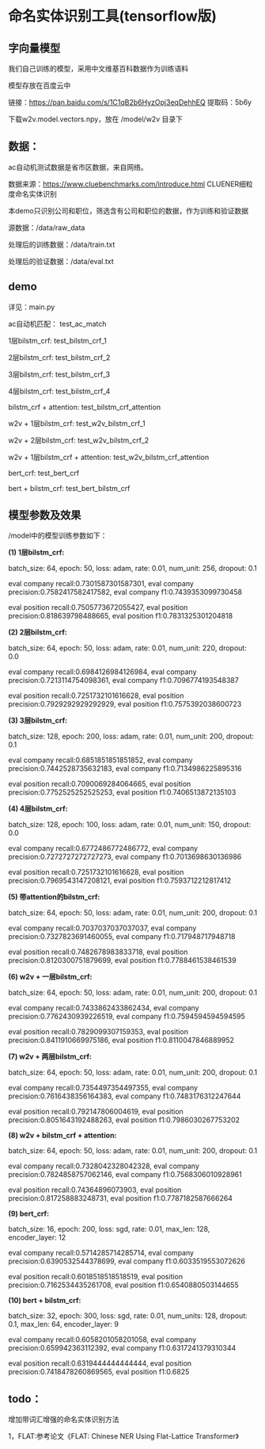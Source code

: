# 命名实体识别工具(tensorflow版)


## 字向量模型
我们自己训练的模型，采用中文维基百科数据作为训练语料

模型存放在百度云中

链接：https://pan.baidu.com/s/1C1qB2b6HyzOpj3eqDehhEQ 提取码：5b6y

下载w2v.model.vectors.npy，放在 /model/w2v 目录下


## 数据：
ac自动机测试数据是省市区数据，来自网络。

数据来源：https://www.cluebenchmarks.com/introduce.html  CLUENER细粒度命名实体识别

本demo只识别公司和职位，筛选含有公司和职位的数据，作为训练和验证数据

源数据：/data/raw_data

处理后的训练数据：/data/train.txt

处理后的验证数据：/data/eval.txt


## demo
详见：main.py

ac自动机匹配： test_ac_match

1层bilstm_crf: test_bilstm_crf_1

2层bilstm_crf: test_bilstm_crf_2

3层bilstm_crf: test_bilstm_crf_3

4层bilstm_crf: test_bilstm_crf_4

bilstm_crf + attention: test_bilstm_crf_attention

w2v + 1层bilstm_crf: test_w2v_bilstm_crf_1

w2v + 2层bilstm_crf: test_w2v_bilstm_crf_2

w2v + 1层bilstm_crf + attention: test_w2v_bilstm_crf_attention

bert_crf: test_bert_crf

bert + bilstm_crf: test_bert_bilstm_crf


## 模型参数及效果
/model中的模型训练参数如下：

**(1) 1层bilstm_crf:** 

batch_size: 64, epoch: 50, loss: adam, rate: 0.01, num_unit: 256, dropout: 0.1

eval company recall:0.7301587301587301, eval company precision:0.7582417582417582, eval company f1:0.7439353099730458

eval position recall:0.7505773672055427, eval position precision:0.818639798488665, eval position f1:0.7831325301204818


**(2) 2层bilstm_crf:**

batch_size: 64, epoch: 50, loss: adam, rate: 0.01, num_unit: 220, dropout: 0.0

eval company recall:0.6984126984126984, eval company precision:0.7213114754098361, eval company f1:0.7096774193548387

eval position recall:0.7251732101616628, eval position precision:0.7929292929292929, eval position f1:0.7575392038600723


**(3) 3层bilstm_crf:**

batch_size: 128, epoch: 200, loss: adam, rate: 0.01, num_unit: 200, dropout: 0.1

eval company recall:0.6851851851851852, eval company precision:0.7442528735632183, eval company f1:0.7134986225895316

eval position recall:0.7090069284064665, eval position precision:0.7752525252525253, eval position f1:0.7406513872135103


**(4) 4层bilstm_crf:**

batch_size: 128, epoch: 100, loss: adam, rate: 0.01, num_unit: 150, dropout: 0.0

eval company recall:0.6772486772486772, eval company precision:0.7272727272727273, eval company f1:0.7013698630136986

eval position recall:0.7251732101616628, eval position precision:0.7969543147208121, eval position f1:0.7593712212817412


**(5) 带attention的bilstm_crf:**

batch_size: 64, epoch: 50, loss: adam, rate: 0.01, num_unit: 200, dropout: 0.1

eval company recall:0.7037037037037037, eval company precision:0.7327823691460055, eval company f1:0.717948717948718

eval position recall:0.7482678983833718, eval position precision:0.8120300751879699, eval position f1:0.7788461538461539


**(6) w2v + 一层bilstm_crf:**

batch_size: 64, epoch: 50, loss: adam, rate: 0.01, num_unit: 200, dropout: 0.1

eval company recall:0.7433862433862434, eval company precision:0.7762430939226519, eval company f1:0.7594594594594595

eval position recall:0.7829099307159353, eval position precision:0.8411910669975186, eval position f1:0.8110047846889952


**(7) w2v + 两层bilstm_crf:**

batch_size: 64, epoch: 50, loss: adam, rate: 0.01, num_unit: 200, dropout: 0.1

eval company recall:0.7354497354497355, eval company precision:0.7616438356164383, eval company f1:0.7483176312247644

eval position recall:0.792147806004619, eval position precision:0.8051643192488263, eval position f1:0.7986030267753202


**(8) w2v + bilstm_crf + attention:**

batch_size: 64, epoch: 50, loss: adam, rate: 0.01, num_unit: 200, dropout: 0.1

eval company recall:0.7328042328042328, eval company precision:0.7824858757062146, eval company f1:0.7568306010928961

eval position recall:0.74364896073903, eval position precision:0.817258883248731, eval position f1:0.7787182587666264


**(9) bert_crf:**

batch_size: 16, epoch: 200, loss: sgd, rate: 0.01, max_len: 128, encoder_layer: 12

eval company recall:0.5714285714285714, eval company precision:0.6390532544378699, eval company f1:0.6033519553072626

eval position recall:0.6018518518518519, eval position precision:0.7162534435261708, eval position f1:0.6540880503144655


**(10) bert + bilstm_crf:**

batch_size: 32, epoch: 300, loss: sgd, rate: 0.01, num_units: 128, dropout: 0.1, max_len: 64, encoder_layer: 9

eval company recall:0.6058201058201058, eval company precision:0.659942363112392, eval company f1:0.6317241379310344

eval position recall:0.6319444444444444, eval position precision:0.7418478260869565, eval position f1:0.6825


## todo：
增加带词汇增强的命名实体识别方法

1，FLAT:参考论文《FLAT: Chinese NER Using Flat-Lattice Transformer》